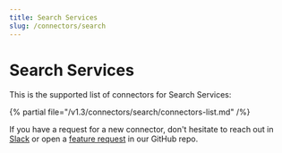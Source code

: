 ```yaml
---
title: Search Services
slug: /connectors/search
---
```


# Search Services

This is the supported list of connectors for Search Services:

{% partial file="/v1.3/connectors/search/connectors-list.md" /%}

If you have a request for a new connector, don't hesitate to reach out in [Slack](https://slack.open-metadata.org/) or
open a [feature request](https://github.com/open-metadata/OpenMetadata/issues/new/choose) in our GitHub repo.
